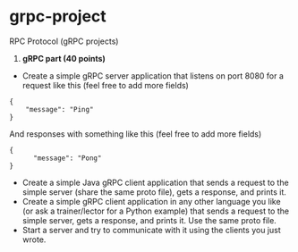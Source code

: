 # grpc-project
RPC Protocol (gRPC projects)

1. **gRPC part (40 points)**
 - Create a simple gRPC server application that listens on port 8080 for a request like this (feel free to add more fields) 

```
{      
    "message": "Ping" 
}
```

And responses with something like this (feel free to add more fields)

```
{     
      "message": "Pong" 
}
```

 - Create a simple Java gRPC client application that sends a request to the simple server (share the same proto file), gets a response, and prints it.
 - Create a simple gRPC client application in any other language you like (or ask a trainer/lector for a Python example) that sends a request to the simple server, gets a response, and prints it. Use the same proto file.
 - Start a server and try to communicate with it using the clients you just wrote.
